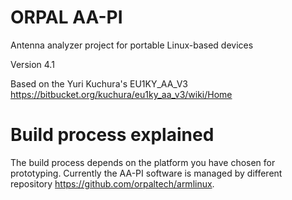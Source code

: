 ORPAL AA-PI
==============


Antenna analyzer project for portable Linux-based devices

Version 4.1

Based on the Yuri Kuchura's EU1KY_AA_V3 
https://bitbucket.org/kuchura/eu1ky_aa_v3/wiki/Home


Build process explained
==============

The build process depends on the platform you have chosen for prototyping. Currently the AA-PI software is managed by different repository https://github.com/orpaltech/armlinux.

    
